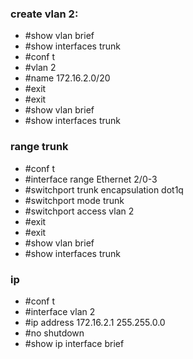 ### create vlan 2:
* #show vlan brief
* #show interfaces trunk
* #conf t
* #vlan 2
* #name 172.16.2.0/20
* #exit
* #exit
* #show vlan brief
* #show interfaces trunk

### range trunk
* #conf t
* #interface range Ethernet 2/0-3
* #switchport trunk encapsulation dot1q
* #switchport mode trunk
* #switchport access vlan 2
* #exit
* #exit
* #show vlan brief
* #show interfaces trunk

### ip
* #conf t
* #interface vlan 2
* #ip address 172.16.2.1 255.255.0.0
* #no shutdown
* #show ip interface brief
